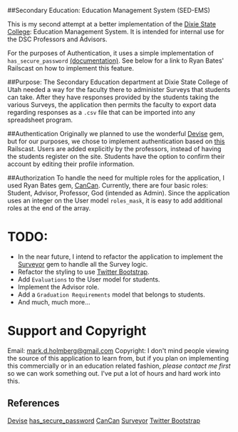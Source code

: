 ##Secondary Education: Education Management System (SED-EMS)

This is my second attempt at a better implementation of the [Dixie State College][dsc]: Education Management System. It is intended for internal use for the DSC Professors and Advisors.

For the purposes of Authentication, it uses a simple implementation of `has_secure_password` [(documentation)][hsp]. See below for a link to Ryan Bates' Railscast on how to implement this feature.

##Purpose:
The Secondary Education department at Dixie State College of Utah needed a way for the faculty there to administer Surveys that students can take. After they have responses provided by the students taking the various Surveys, the application then permits the faculty to export data regarding responses as a `.csv` file that can be imported into any spreadsheet program.

##Authentication
Originally we planned to use the wonderful [Devise][devise] gem, but for our purposes, we chose to implement authentication based on [this][authentication] Railscast. Users are added explicitly by the professors, instead of having the students register on the site. Students have the option to confirm their account by editing their profile information.

##Authorization
To handle the need for multiple roles for the application, I used Ryan Bates gem, [CanCan][cancan]. Currently, there are four basic roles: Student, Advisor, Professor, God (intended as Admin). Since the application uses an integer on the User model `roles_mask`, it is easy to add additional roles at the end of the array.

# TODO:
* In the near future, I intend to refactor the application to implement the [Surveyor][surveyor] gem to handle all the Survey logic.
* Refactor the styling to use [Twitter Bootstrap][bootstrap].
* Add `Evaluations` to the User model for students. 
* Implement the Advisor role.
* Add a `Graduation Requirements` model that belongs to students.
* And much, much more...

# Support and Copyright
Email: mark.d.holmberg@gmail.com
Copyright: I don't mind people viewing the source of this application to learn from, but if you plan on implementing this commercially or in an education related fashion, _please contact me first_ so we can work something out. I've put a lot of hours and hard work into this.

## References
[Devise][devise]
[has_secure_password][hsp]
[CanCan][cancan]
[Surveyor][surveyor]
[Twitter Bootstrap][bootstrap]


[devise]: https://github.com/plataformatec/devise  "Devise Gem"
[hsp]: http://apidock.com/rails/ActiveModel/SecurePassword/ClassMethods/has_secure_password "Has Secure Password Documentation"
[cancan]: https://github.com/ryanb/cancan "Make Role Based Authorization Easy with CanCan!"
[surveyor]: https://github.com/NUBIC/surveyor "Survey on Rails."
[bootstrap]: http://twitter.github.com/bootstrap/ "Twitter Bootstrap makes Interface Design Easy."
[dsc]: http://new.dixie.edu "Dixie State College of Utah"
[authentication]: http://http://railscasts.com/episodes/250-authentication-from-scratch-revised "Authentication From Scratch (revised)"
